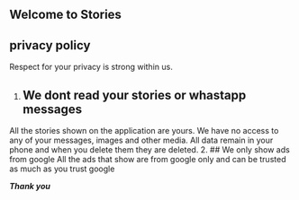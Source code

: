 ## Welcome to Stories
## privacy policy
Respect for your privacy is strong within us. 

1. ## We dont read your stories or whastapp messages
All the stories shown on the application are yours. We have no access to any of your
messages, images and other media. All data remain in your phone and when you
delete them they are deleted.
2. ## We only show ads from google
All the ads that show are from google only and can be trusted as much as you 
trust google


***Thank you***


